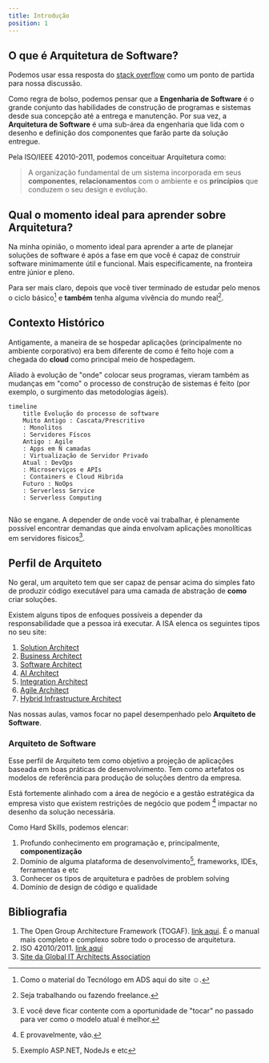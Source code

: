 ```yaml
---
title: Introdução
position: 1
---
```


## O que é Arquitetura de Software?

Podemos usar essa resposta do [stack overflow](https://pt.stackoverflow.com/questions/25403/qual-a-diferen%c3%a7a-de-arquitetura-e-engenharia-de-software) como um ponto de partida para nossa discussão.

Como regra de bolso, podemos pensar que a **Engenharia de Software** é o grande conjunto das habilidades de construção de programas e sistemas desde sua concepção até a entrega e manutenção. Por sua vez, a **Arquitetura de Software** é uma sub-área da engenharia que lida com o desenho e definição dos componentes que farão parte da solução entregue.

Pela ISO/IEEE 42010-2011, podemos conceituar Arquitetura como:

> A organização fundamental de um sistema incorporada em seus **componentes**, **relacionamentos** com o ambiente e os **princípios** que conduzem o seu design e evolução.

## Qual o momento ideal para aprender sobre Arquitetura?

Na minha opinião, o momento ideal para aprender a arte de planejar soluções de software é após a fase em que você é capaz de construir software minimamente útil e funcional. Mais especificamente, na fronteira entre júnior e pleno.

Para ser mais claro, depois que você tiver terminado de estudar pelo menos o ciclo básico[^1] e **também** tenha alguma vivência do mundo real[^2].

## Contexto Histórico

Antigamente, a maneira de se hospedar aplicações (principalmente no ambiente corporativo) era bem diferente de como é feito hoje com a chegada do **cloud** como principal meio de hospedagem.

Aliado à evolução de "onde" colocar seus programas, vieram também as mudanças em "como" o processo de construção de sistemas é feito (por exemplo, o surgimento das metodologias ágeis).

```mermaid
timeline
	title Evolução do processo de software
	Muito Antigo : Cascata/Prescritivo
	: Monolitos
	: Servidores Físcos
	Antigo : Agile
	: Apps em N camadas
	: Virtualização de Servidor Privado
	Atual : DevOps
	: Microserviços e APIs
	: Containers e Cloud Hibrida
	Futuro : NoOps
	: Serverless Service
	: Serverless Computing
	
```

Não se engane. A depender de onde você vai trabalhar, é plenamente possível encontrar demandas que ainda envolvam aplicações monolíticas em servidores físicos[^3].

## Perfil de Arquiteto

No geral, um arquiteto tem que ser capaz de pensar acima do simples fato de produzir código executável para uma camada de abstração de **como** criar soluções.

Existem alguns tipos de enfoques possíveis a depender da responsabilidade que a pessoa irá executar. A ISA elenca os seguintes tipos no seu site:
1. [Solution Architect](https://www.iasaglobal.org/solution-architecture/)
2. [Business Architect](https://www.iasaglobal.org/business-architecture/)
3. [Software Architect](https://www.iasaglobal.org/software-architecture/)
4. [AI Architect](https://www.iasaglobal.org/ai-architecture/)
5. [Integration Architect](https://www.iasaglobal.org/integration-architecture/)
6. [Agile Architect](https://www.iasaglobal.org/agile-architecture/)
7. [Hybrid Infrastructure Architect](https://www.iasaglobal.org/hybrid-infrastructure/)

Nas nossas aulas, vamos focar no papel desempenhado pelo **Arquiteto de Software**.

### Arquiteto de Software

Esse perfil de Arquiteto tem como objetivo a projeção de aplicações baseada em boas práticas de desenvolvimento. Tem como artefatos os modelos de referência para produção de soluções dentro da empresa.

Está fortemente alinhado com a área de negócio e a gestão estratégica da empresa visto que existem restrições de negócio que podem [^4] impactar no desenho da solução necessária.

Como Hard Skills, podemos elencar:
1. Profundo conhecimento em programação e, principalmente, **componentização**
2. Domínio de alguma plataforma de desenvolvimento[^5], frameworks, IDEs, ferramentas e etc
3. Conhecer os tipos de arquitetura e padrões de problem solving
4. Domínio de design de código e qualidade

## Bibliografia

1. The Open Group Architecture Framework (TOGAF). [link aqui](https://archive.org/details/togaf9.2/mode/2up). É o manual mais completo e complexo sobre todo o processo de arquitetura.
2. ISO 42010/2011. [link aqui](https://cdn.standards.iteh.ai/samples/50508/ec3d9367f48e4b28a7ac8dddaeca5a3f/ISO-IEC-IEEE-42010-2011.pdf)
3. [Site da Global IT Architects Association](https://iasaglobal.org/)

[^1]: Como o material do Tecnólogo em ADS aqui do site ☺️.

[^2]: Seja trabalhando ou fazendo freelance.

[^3]: E você deve ficar contente com a oportunidade de "tocar" no passado para ver como o modelo atual é melhor.

[^4]: E provavelmente, vão.

[^5]: Exemplo ASP.NET, NodeJs e etc
